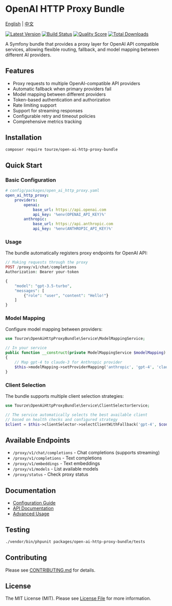 # OpenAI HTTP Proxy Bundle

[English](README.md) | [中文](README.zh-CN.md)

[![Latest Version](https://img.shields.io/packagist/v/tourze/open-ai-http-proxy-bundle.svg?style=flat-square)](https://packagist.org/packages/tourze/open-ai-http-proxy-bundle)
[![Build Status](https://img.shields.io/travis/tourze/open-ai-http-proxy-bundle/master.svg?style=flat-square)](https://travis-ci.org/tourze/open-ai-http-proxy-bundle)
[![Quality Score](https://img.shields.io/scrutinizer/g/tourze/open-ai-http-proxy-bundle.svg?style=flat-square)](https://scrutinizer-ci.com/g/tourze/open-ai-http-proxy-bundle)
[![Total Downloads](https://img.shields.io/packagist/dt/tourze/open-ai-http-proxy-bundle.svg?style=flat-square)](https://packagist.org/packages/tourze/open-ai-http-proxy-bundle)

A Symfony bundle that provides a proxy layer for OpenAI API compatible services, allowing flexible routing, fallback, and model mapping between different AI providers.

## Features

- Proxy requests to multiple OpenAI-compatible API providers
- Automatic fallback when primary providers fail
- Model mapping between different providers
- Token-based authentication and authorization
- Rate limiting support
- Support for streaming responses
- Configurable retry and timeout policies
- Comprehensive metrics tracking

## Installation

```bash
composer require tourze/open-ai-http-proxy-bundle
```

## Quick Start

### Basic Configuration

```yaml
# config/packages/open_ai_http_proxy.yaml
open_ai_http_proxy:
    providers:
        openai:
            base_url: https://api.openai.com
            api_key: '%env(OPENAI_API_KEY)%'
        anthropic:
            base_url: https://api.anthropic.com
            api_key: '%env(ANTHROPIC_API_KEY)%'
```

### Usage

The bundle automatically registers proxy endpoints for OpenAI API:

```php
// Making requests through the proxy
POST /proxy/v1/chat/completions
Authorization: Bearer your-token

{
    "model": "gpt-3.5-turbo",
    "messages": [
        {"role": "user", "content": "Hello!"}
    ]
}
```

### Model Mapping

Configure model mapping between providers:

```php
use Tourze\OpenAiHttpProxyBundle\Service\ModelMappingService;

// In your service
public function __construct(private ModelMappingService $modelMapping)
{
    // Map gpt-4 to claude-3 for Anthropic provider
    $this->modelMapping->setProviderMapping('anthropic', 'gpt-4', 'claude-3-opus');
}
```

### Client Selection

The bundle supports multiple client selection strategies:

```php
use Tourze\OpenAiHttpProxyBundle\Service\ClientSelectorService;

// The service automatically selects the best available client
// based on health checks and configured strategy
$client = $this->clientSelector->selectClientWithFallback('gpt-4', $context);
```

## Available Endpoints

- `/proxy/v1/chat/completions` - Chat completions (supports streaming)
- `/proxy/v1/completions` - Text completions
- `/proxy/v1/embeddings` - Text embeddings
- `/proxy/v1/models` - List available models
- `/proxy/status` - Check proxy status

## Documentation

- [Configuration Guide](docs/configuration.md)
- [API Documentation](docs/api.md)
- [Advanced Usage](docs/advanced.md)

## Testing

```bash
./vendor/bin/phpunit packages/open-ai-http-proxy-bundle/tests
```

## Contributing

Please see [CONTRIBUTING.md](CONTRIBUTING.md) for details.

## License

The MIT License (MIT). Please see [License File](LICENSE) for more information.